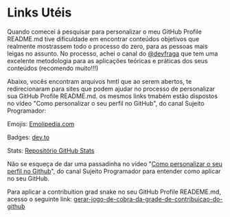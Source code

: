 # Links Utéis

Quando comecei á pesquisar para personalizar o meu GitHub Profile README.md tive dificuldade em encontrar conteúdos objetivos que realmente mostrassem todo o processo do zero, para as pessoas mais leigas no assunto.
No processo, achei o canal do [@devfraga](https://github.com/devfraga/) que tem uma excelente metodologia para as aplicações teóricas e práticas dos seus conteúdos (recomendo muito!!!)

Abaixo, vocês encontram arquivos hmtl que ao serem abertos, te redirecionaram para sites que podem ajudar no processo de personalizar sua GitHub Profile README.md. os mesmos links tmabém estão dispostos no vídeo "Como personalizar o seu perfil no GitHub", do canal Sujeito Programador:

Emojis: [Emolipedia.com](emojis/Emojipedia.html)

Badges: [dev.to](https://dev.to/envoy_/awesome-clones-32l8)

Stats: [Repositório GitHub Stats](https://github.com/anuraghazra/github-readme-stats/tree/master)

Não se esqueça de dar uma passadinha no vídeo "[Como personalizar o seu perfil no Github](https://www.youtube.com/watch?v=cRoBt6AZgjc&t=922s)", do canal Sujeito Programador para entender como aplicar no seu GitHub.

Para aplicar a contribuition grad snake no seu GitHub Profile READEME.md, acesso o seguinte link: [gerar-jogo-de-cobra-da-grade-de-contribuicao-do-github](https://github.com/marketplace/actions/gerar-jogo-de-cobra-da-grade-de-contribuicao-do-github)
